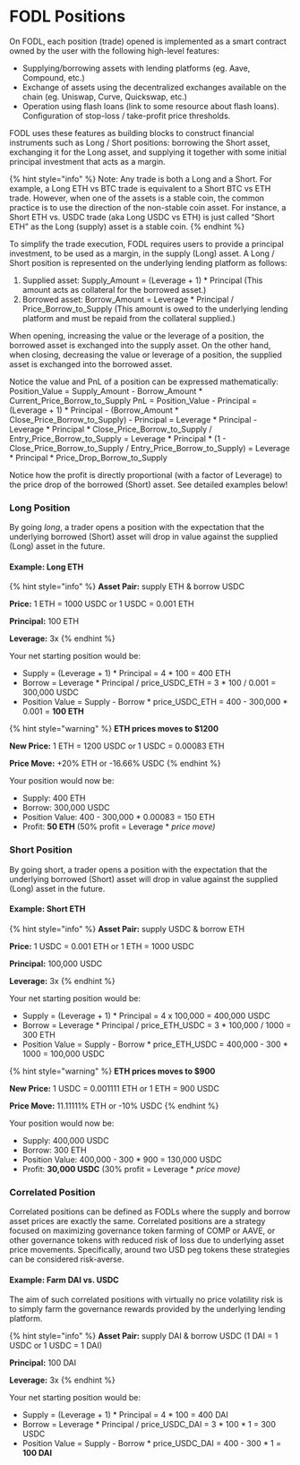 # FODL Positions

On FODL, each position (trade) opened is implemented as a smart contract owned by the user with the following high-level features:&#x20;

* Supplying/borrowing assets with lending platforms (eg. Aave, Compound, etc.)&#x20;
* Exchange of assets using the decentralized exchanges available on the chain (eg. Uniswap, Curve, Quickswap, etc.)&#x20;
* Operation using flash loans (link to some resource about flash loans). Configuration of stop-loss / take-profit price thresholds.

FODL uses these features as building blocks to construct financial instruments such as Long / Short positions: borrowing the Short asset, exchanging it for the Long asset, and supplying it together with some initial principal investment that acts as a margin.

{% hint style="info" %}
Note: Any trade is both a Long and a Short. For example, a Long ETH vs BTC trade is equivalent to a Short BTC vs ETH trade. However, when one of the assets is a stable coin, the common practice is to use the direction of the non-stable coin asset. For instance, a Short ETH vs. USDC trade (aka Long USDC vs ETH) is just called “Short ETH” as the Long (supply) asset is a stable coin.
{% endhint %}

To simplify the trade execution, FODL requires users to provide a principal investment, to be used as a margin, in the supply (Long) asset. A Long / Short position is represented on the underlying lending platform as follows:&#x20;

1. Supplied asset: Supply\_Amount = (Leverage + 1) \* Principal (This amount acts as collateral for the borrowed asset.)&#x20;
2. Borrowed asset: Borrow\_Amount = Leverage \* Principal / Price\_Borrow\_to\_Supply (This amount is owed to the underlying lending platform and must be repaid from the collateral supplied.)

When opening, increasing the value or the leverage of a position, the borrowed asset is exchanged into the supply asset. On the other hand, when closing, decreasing the value or leverage of a position, the supplied asset is exchanged into the borrowed asset.

Notice the value and PnL of a position can be expressed mathematically: Position\_Value = Supply\_Amount - Borrow\_Amount \* Current\_Price\_Borrow\_to\_Supply PnL = Position\_Value - Principal = (Leverage + 1) \* Principal - (Borrow\_Amount \* Close\_Price\_Borrow\_to\_Supply) - Principal = Leverage \* Principal - Leverage \* Principal \* Close\_Price\_Borrow\_to\_Supply / Entry\_Price\_Borrow\_to\_Supply = Leverage \* Principal \* (1 - Close\_Price\_Borrow\_to\_Supply / Entry\_Price\_Borrow\_to\_Supply) = Leverage \* Principal \* Price\_Drop\_Borrow\_to\_Supply

Notice how the profit is directly proportional (with a factor of Leverage) to the price drop of the borrowed (Short) asset. See detailed examples below!

### Long Position

By going _long_, a trader opens a position with the expectation that the underlying borrowed (Short) asset will drop in value against the supplied (Long) asset in the future.

#### **Example: Long ETH**&#x20;

{% hint style="info" %}
**Asset Pair:** supply ETH & borrow USDC&#x20;

**Price:** 1 ETH = 1000 USDC or 1 USDC = 0.001 ETH

**Principal:** 100 ETH&#x20;

**Leverage:** 3x&#x20;
{% endhint %}

Your net starting position would be:&#x20;

* Supply = (Leverage + 1) \* Principal = 4 \* 100 = 400 ETH&#x20;
* Borrow = Leverage \* Principal / price\_USDC\_ETH = 3 \* 100 / 0.001 = 300,000 USDC&#x20;
* Position Value = Supply - Borrow \* price\_USDC\_ETH = 400 - 300,000 \* 0.001 = **100 ETH**&#x20;

{% hint style="warning" %}
**ETH prices moves to $1200**&#x20;

**New Price:** 1 ETH = 1200 USDC or 1 USDC = 0.00083 ETH

**Price Move:** +20% ETH or -16.66% USDC
{% endhint %}

Your position would now be:&#x20;

* Supply: 400 ETH&#x20;
* Borrow: 300,000 USDC&#x20;
* Position Value: 400 - 300,000 \* 0.00083 = 150 ETH&#x20;
* Profit: **50 ETH** (50% profit = Leverage \* _price move)_

### Short Position

By going short, a trader opens a position with the expectation that the underlying borrowed (Short) asset will drop in value against the supplied (Long) asset in the future.

#### **Example: Short ETH**&#x20;

{% hint style="info" %}
**Asset Pair:** supply USDC & borrow ETH

**Price:** 1 USDC = 0.001 ETH or 1 ETH = 1000 USDC&#x20;

**Principal:** 100,000 USDC&#x20;

**Leverage:** 3x&#x20;
{% endhint %}

Your net starting position would be:&#x20;

* Supply = (Leverage + 1) \* Principal = 4 x 100,000 = 400,000 USDC&#x20;
* Borrow = Leverage \* Principal / price\_ETH\_USDC = 3 \* 100,000 / 1000 = 300 ETH&#x20;
* Position Value = Supply - Borrow \* price\_ETH\_USDC = 400,000 - 300 \* 1000 = 100,000 USDC&#x20;

{% hint style="warning" %}
**ETH prices moves to $900**&#x20;

**New Price:** 1 USDC = 0.001111 ETH or 1 ETH = 900 USDC

**Price Move:**  11.11111% ETH or -10% USDC
{% endhint %}

Your position would now be:&#x20;

* Supply: 400,000 USDC&#x20;
* Borrow: 300 ETH&#x20;
* Position Value: 400,000 - 300 \* 900 = 130,000 USDC&#x20;
* Profit: **30,000 USDC** (30% profit = Leverage \* _price move)_

### Correlated Position

Correlated positions can be defined as FODLs where the supply and borrow asset prices are exactly the same. Correlated positions are a strategy focused on maximizing governance token farming of COMP or AAVE, or other governance tokens with reduced risk of loss due to underlying asset price movements. Specifically, around two USD peg tokens these strategies can be considered risk-averse.

#### Example: Farm DAI vs. USDC&#x20;

The aim of such correlated positions with virtually no price volatility risk is to simply farm the governance rewards provided by the underlying lending platform.

{% hint style="info" %}
**Asset Pair:** supply DAI & borrow USDC (1 DAI = 1 USDC or 1 USDC = 1 DAI)&#x20;

**Principal:** 100 DAI&#x20;

**Leverage:** 3x&#x20;
{% endhint %}

Your net starting position would be:&#x20;

* Supply = (Leverage + 1) \* Principal = 4 \* 100 = 400 DAI&#x20;
* Borrow = Leverage \* Principal / price\_USDC\_DAI = 3 \* 100 \* 1 = 300 USDC&#x20;
* Position Value = Supply - Borrow \* price\_USDC\_DAI = 400 - 300 \* 1 = **100 DAI**
